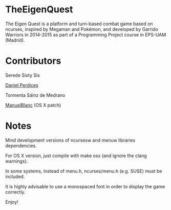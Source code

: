 # TheEigenQuest
The Eigen Quest is a platform and turn-based combat game based on ncurses, inspired by Megaman and Pokémon, and developed by Garrido Warriors in 2014-2015 as part of a Programming Project course in EPS-UAM (Madrid).

# Contributors
Serede Sixty Six

[Daniel Perdices](https://github.com/darktris)

Tormenta Sáinz de Medrano

[ManuelBlanc](https://github.com/ManuelBlanc) (OS X patch)

# Notes
Mind development versions of ncursesw and menuw libraries dependencies.

For OS X version, just compile with make osx (and ignore the clang warnings).

In some systems, instead of menu.h, ncurses/menu.h (e.g. SUSE) must be included.

It is highly advisable to use a monospaced font in order to display the game correctly.

Enjoy!
